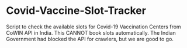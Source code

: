 # Covid-Vaccine-Slot-Tracker
Script to check the available slots for Covid-19 Vaccination Centers from CoWIN API in India. This CANNOT book slots automatically. The Indian Government had blocked the API for crawlers, but we are good to go.
